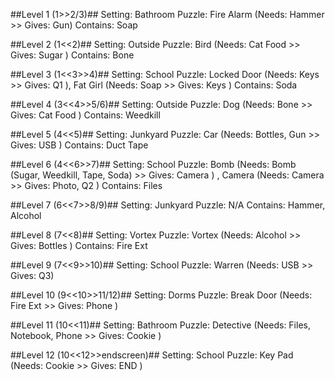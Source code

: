 ##Level 1 (1>>2/3)##
Setting: Bathroom
Puzzle: Fire Alarm (Needs: Hammer >> Gives: Gun)
Contains: Soap


##Level 2 (1<<2)##
Setting: Outside
Puzzle: Bird (Needs: Cat Food >> Gives: Sugar )
Contains: Bone

##Level 3 (1<<3>>4)##
Setting: School
Puzzle: Locked Door (Needs: Keys >> Gives: Q1 ), Fat Girl (Needs: Soap >> Gives: Keys )
Contains: Soda

##Level 4 (3<<4>>5/6)##
Setting: Outside
Puzzle: Dog (Needs: Bone >> Gives: Cat Food )
Contains: Weedkill

##Level 5 (4<<5)##
Setting: Junkyard
Puzzle: Car (Needs: Bottles, Gun >> Gives: USB )
Contains: Duct Tape

##Level 6 (4<<6>>7)##
Setting: School
Puzzle: Bomb (Needs: Bomb (Sugar, Weedkill, Tape, Soda) >> Gives: Camera ) , Camera (Needs: Camera >> Gives: Photo, Q2 )
Contains: Files

##Level 7 (6<<7>>8/9)##
Setting: Junkyard
Puzzle: N/A
Contains: Hammer, Alcohol

##Level 8 (7<<8)##
Setting: Vortex
Puzzle: Vortex (Needs: Alcohol >> Gives: Bottles )
Contains: Fire Ext

##Level 9 (7<<9>>10)##
Setting: School
Puzzle: Warren (Needs: USB >> Gives: Q3)

##Level 10 (9<<10>>11/12)##
Setting: Dorms
Puzzle: Break Door (Needs: Fire Ext >> Gives: Phone )

##Level 11 (10<<11)##
Setting: Bathroom
Puzzle: Detective (Needs: Files, Notebook, Phone >> Gives: Cookie )

##Level 12 (10<<12>>endscreen)##
Setting: School
Puzzle: Key Pad (Needs: Cookie >> Gives: END )
